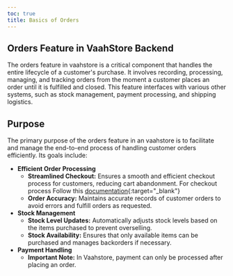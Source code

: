 ```yaml
---
toc: true
title: Basics of Orders
---
```


## Orders Feature in VaahStore Backend
The orders feature in vaahstore is a critical component that handles the entire lifecycle of a 
customer's purchase. It involves recording, processing, managing, and tracking orders from the moment a 
customer places an order until it is fulfilled and closed. This feature interfaces with various other systems,
such as stock management, payment processing, and shipping logistics.

## Purpose
The primary purpose of the orders feature in an vaahstore is to facilitate and manage the end-to-end process of handling customer orders efficiently. Its goals include:

- **Efficient Order Processing**
   - **Streamlined Checkout:** Ensures a smooth and efficient checkout process for customers, reducing cart abandonment. For checkout process Follow this [documentation](../8.vaahstore/basics/10.carts.md){:target="_blank"} 
   - **Order Accuracy:** Maintains accurate records of customer orders to avoid errors and fulfill orders as requested.
- **Stock Management**
   - **Stock Level Updates:** Automatically adjusts stock levels based on the items purchased to prevent overselling. 
   - **Stock Availability:** Ensures that only available items can be purchased and manages backorders if necessary.
- **Payment Handling**
   - **Important Note:** In Vaahstore, payment can only be processed after placing an order.
